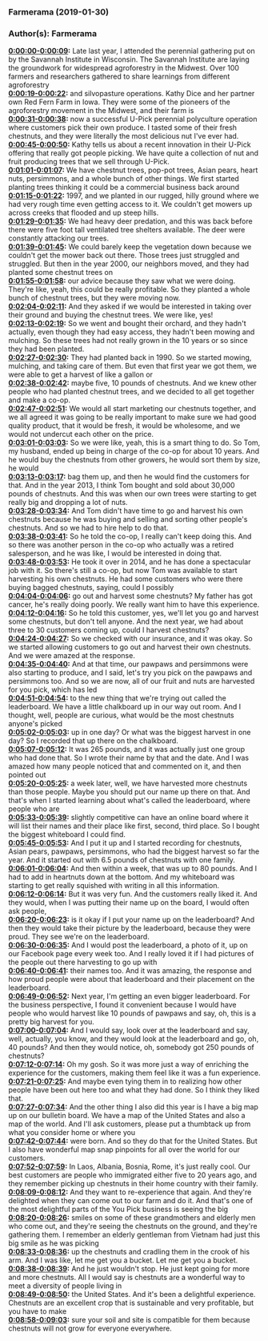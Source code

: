 ### Farmerama  (2019-01-30)  
### Author(s): Farmerama  

**[0:00:00-0:00:09](https://soundcloud.com/farmerama-radio/shorts-cathy-dice#t=0:00:00):**  Late last year, I attended the perennial gathering put on by the Savannah Institute in Wisconsin.  The Savannah Institute are laying the groundwork for widespread agroforestry in the Midwest.  Over 100 farmers and researchers gathered to share learnings from different agroforestry  
**[0:00:19-0:00:22](https://soundcloud.com/farmerama-radio/shorts-cathy-dice#t=0:00:19):**  and silvopasture operations.  Kathy Dice and her partner own Red Fern Farm in Iowa.  They were some of the pioneers of the agroforestry movement in the Midwest, and their farm is  
**[0:00:31-0:00:38](https://soundcloud.com/farmerama-radio/shorts-cathy-dice#t=0:00:31):**  now a successful U-Pick perennial polyculture operation where customers pick their own produce.  I tasted some of their fresh chestnuts, and they were literally the most delicious nut  I've ever had.  
**[0:00:45-0:00:50](https://soundcloud.com/farmerama-radio/shorts-cathy-dice#t=0:00:45):**  Kathy tells us about a recent innovation in their U-Pick offering that really got people  picking.  We have quite a collection of nut and fruit producing trees that we sell through U-Pick.  
**[0:01:01-0:01:07](https://soundcloud.com/farmerama-radio/shorts-cathy-dice#t=0:01:01):**  We have chestnut trees, pop-pot trees, Asian pears, heart nuts, persimmons, and a whole  bunch of other things.  We first started planting trees thinking it could be a commercial business back around  
**[0:01:15-0:01:22](https://soundcloud.com/farmerama-radio/shorts-cathy-dice#t=0:01:15):**  1997, and we planted in our rugged, hilly ground where we had very rough time even getting  access to it.  We couldn't get mowers up across creeks that flooded and up steep hills.  
**[0:01:29-0:01:35](https://soundcloud.com/farmerama-radio/shorts-cathy-dice#t=0:01:29):**  We had heavy deer predation, and this was back before there were five foot tall ventilated  tree shelters available.  The deer were constantly attacking our trees.  
**[0:01:39-0:01:45](https://soundcloud.com/farmerama-radio/shorts-cathy-dice#t=0:01:39):**  We could barely keep the vegetation down because we couldn't get the mower back out there.  Those trees just struggled and struggled.  But then in the year 2000, our neighbors moved, and they had planted some chestnut trees on  
**[0:01:55-0:01:58](https://soundcloud.com/farmerama-radio/shorts-cathy-dice#t=0:01:55):**  our advice because they saw what we were doing.  They're like, yeah, this could be really profitable.  So they planted a whole bunch of chestnut trees, but they were moving now.  
**[0:02:04-0:02:11](https://soundcloud.com/farmerama-radio/shorts-cathy-dice#t=0:02:04):**  And they asked if we would be interested in taking over their ground and buying the chestnut  trees.  We were like, yes!  
**[0:02:13-0:02:19](https://soundcloud.com/farmerama-radio/shorts-cathy-dice#t=0:02:13):**  So we went and bought their orchard, and they hadn't actually, even though they had easy  access, they hadn't been mowing and mulching.  So these trees had not really grown in the 10 years or so since they had been planted.  
**[0:02:27-0:02:30](https://soundcloud.com/farmerama-radio/shorts-cathy-dice#t=0:02:27):**  They had planted back in 1990.  So we started mowing, mulching, and taking care of them.  But even that first year we got them, we were able to get a harvest of like a gallon or  
**[0:02:38-0:02:42](https://soundcloud.com/farmerama-radio/shorts-cathy-dice#t=0:02:38):**  maybe five, 10 pounds of chestnuts.  And we knew other people who had planted chestnut trees, and we decided to all get together  and make a co-op.  
**[0:02:47-0:02:51](https://soundcloud.com/farmerama-radio/shorts-cathy-dice#t=0:02:47):**  We would all start marketing our chestnuts together, and we all agreed it was going to  be really important to make sure we had good quality product, that it would be fresh, it  would be wholesome, and we would not undercut each other on the price.  
**[0:03:01-0:03:03](https://soundcloud.com/farmerama-radio/shorts-cathy-dice#t=0:03:01):**  So we were like, yeah, this is a smart thing to do.  So Tom, my husband, ended up being in charge of the co-op for about 10 years.  And he would buy the chestnuts from other growers, he would sort them by size, he would  
**[0:03:13-0:03:17](https://soundcloud.com/farmerama-radio/shorts-cathy-dice#t=0:03:13):**  bag them up, and then he would find the customers for that.  And in the year 2013, I think Tom bought and sold about 30,000 pounds of chestnuts.  And this was when our own trees were starting to get really big and dropping a lot of nuts.  
**[0:03:28-0:03:34](https://soundcloud.com/farmerama-radio/shorts-cathy-dice#t=0:03:28):**  And Tom didn't have time to go and harvest his own chestnuts because he was buying and  selling and sorting other people's chestnuts.  And so we had to hire help to do that.  
**[0:03:38-0:03:41](https://soundcloud.com/farmerama-radio/shorts-cathy-dice#t=0:03:38):**  So he told the co-op, I really can't keep doing this.  And so there was another person in the co-op who actually was a retired salesperson, and  he was like, I would be interested in doing that.  
**[0:03:48-0:03:53](https://soundcloud.com/farmerama-radio/shorts-cathy-dice#t=0:03:48):**  He took it over in 2014, and he has done a spectacular job with it.  So there's still a co-op, but now Tom was available to start harvesting his own chestnuts.  He had some customers who were there buying bagged chestnuts, saying, could I possibly  
**[0:04:04-0:04:06](https://soundcloud.com/farmerama-radio/shorts-cathy-dice#t=0:04:04):**  go out and harvest some chestnuts?  My father has got cancer, he's really doing poorly.  We really want him to have this experience.  
**[0:04:12-0:04:16](https://soundcloud.com/farmerama-radio/shorts-cathy-dice#t=0:04:12):**  So he told this customer, yes, we'll let you go and harvest some chestnuts, but don't  tell anyone.  And the next year, we had about three to 30 customers coming up, could I harvest chestnuts?  
**[0:04:24-0:04:27](https://soundcloud.com/farmerama-radio/shorts-cathy-dice#t=0:04:24):**  So we checked with our insurance, and it was okay.  So we started allowing customers to go out and harvest their own chestnuts.  And we were amazed at the response.  
**[0:04:35-0:04:40](https://soundcloud.com/farmerama-radio/shorts-cathy-dice#t=0:04:35):**  And at that time, our pawpaws and persimmons were also starting to produce, and I said,  let's try you pick on the pawpaws and persimmons too.  And so we are now, all of our fruit and nuts are harvested for you pick, which has led  
**[0:04:51-0:04:54](https://soundcloud.com/farmerama-radio/shorts-cathy-dice#t=0:04:51):**  to the new thing that we're trying out called the leaderboard.  We have a little chalkboard up in our way out room.  And I thought, well, people are curious, what would be the most chestnuts anyone's picked  
**[0:05:02-0:05:03](https://soundcloud.com/farmerama-radio/shorts-cathy-dice#t=0:05:02):**  up in one day?  Or what was the biggest harvest in one day?  So I recorded that up there on the chalkboard.  
**[0:05:07-0:05:12](https://soundcloud.com/farmerama-radio/shorts-cathy-dice#t=0:05:07):**  It was 265 pounds, and it was actually just one group who had done that.  So I wrote their name by that and the date.  And I was amazed how many people noticed that and commented on it, and then pointed out  
**[0:05:20-0:05:25](https://soundcloud.com/farmerama-radio/shorts-cathy-dice#t=0:05:20):**  a week later, well, we have harvested more chestnuts than those people.  Maybe you should put our name up there on that.  And that's when I started learning about what's called the leaderboard, where people who are  
**[0:05:33-0:05:39](https://soundcloud.com/farmerama-radio/shorts-cathy-dice#t=0:05:33):**  slightly competitive can have an online board where it will list their names and their place  like first, second, third place.  So I bought the biggest whiteboard I could find.  
**[0:05:45-0:05:53](https://soundcloud.com/farmerama-radio/shorts-cathy-dice#t=0:05:45):**  And I put it up and I started recording for chestnuts, Asian pears, pawpaws, persimmons,  who had the biggest harvest so far the year.  And it started out with 6.5 pounds of chestnuts with one family.  
**[0:06:01-0:06:04](https://soundcloud.com/farmerama-radio/shorts-cathy-dice#t=0:06:01):**  And then within a week, that was up to 80 pounds.  And I had to add in heartnuts down at the bottom.  And my whiteboard was starting to get really squished with writing in all this information.  
**[0:06:12-0:06:14](https://soundcloud.com/farmerama-radio/shorts-cathy-dice#t=0:06:12):**  But it was very fun.  And the customers really liked it.  And they would, when I was putting their name up on the board, I would often ask people,  
**[0:06:20-0:06:23](https://soundcloud.com/farmerama-radio/shorts-cathy-dice#t=0:06:20):**  is it okay if I put your name up on the leaderboard?  And then they would take their picture by the leaderboard, because they were proud.  They see we're on the leaderboard.  
**[0:06:30-0:06:35](https://soundcloud.com/farmerama-radio/shorts-cathy-dice#t=0:06:30):**  And I would post the leaderboard, a photo of it, up on our Facebook page every week  too.  And I really loved it if I had pictures of the people out there harvesting to go up with  
**[0:06:40-0:06:41](https://soundcloud.com/farmerama-radio/shorts-cathy-dice#t=0:06:40):**  their names too.  And it was amazing, the response and how proud people were about that leaderboard and their  placement on the leaderboard.  
**[0:06:49-0:06:52](https://soundcloud.com/farmerama-radio/shorts-cathy-dice#t=0:06:49):**  Next year, I'm getting an even bigger leaderboard.  For the business perspective, I found it convenient because I would have people who would harvest  like 10 pounds of pawpaws and say, oh, this is a pretty big harvest for you.  
**[0:07:00-0:07:04](https://soundcloud.com/farmerama-radio/shorts-cathy-dice#t=0:07:00):**  And I would say, look over at the leaderboard and say, well, actually, you know, and they  would look at the leaderboard and go, oh, 40 pounds?  And then they would notice, oh, somebody got 250 pounds of chestnuts?  
**[0:07:12-0:07:14](https://soundcloud.com/farmerama-radio/shorts-cathy-dice#t=0:07:12):**  Oh my gosh.  So it was more just a way of enriching the experience for the customers, making them  feel like it was a fun experience.  
**[0:07:21-0:07:25](https://soundcloud.com/farmerama-radio/shorts-cathy-dice#t=0:07:21):**  And maybe even tying them in to realizing how other people have been out here too and  what they had done.  So I think they liked that.  
**[0:07:27-0:07:34](https://soundcloud.com/farmerama-radio/shorts-cathy-dice#t=0:07:27):**  And the other thing I also did this year is I have a big map up on our bulletin board.  We have a map of the United States and also a map of the world.  And I'll ask customers, please put a thumbtack up from what you consider home or where you  
**[0:07:42-0:07:44](https://soundcloud.com/farmerama-radio/shorts-cathy-dice#t=0:07:42):**  were born.  And so they do that for the United States.  But I also have wonderful map snap pinpoints for all over the world for our customers.  
**[0:07:52-0:07:59](https://soundcloud.com/farmerama-radio/shorts-cathy-dice#t=0:07:52):**  In Laos, Albania, Bosnia, Rome, it's just really cool.  Our best customers are people who immigrated either five to 20 years ago, and they remember  picking up chestnuts in their home country with their family.  
**[0:08:09-0:08:12](https://soundcloud.com/farmerama-radio/shorts-cathy-dice#t=0:08:09):**  And they want to re-experience that again.  And they're delighted when they can come out to our farm and do it.  And that's one of the most delightful parts of the You Pick business is seeing the big  
**[0:08:20-0:08:26](https://soundcloud.com/farmerama-radio/shorts-cathy-dice#t=0:08:20):**  smiles on some of these grandmothers and elderly men who come out, and they're seeing the chestnuts  on the ground, and they're gathering them.  I remember an elderly gentleman from Vietnam had just this big smile as he was picking  
**[0:08:33-0:08:36](https://soundcloud.com/farmerama-radio/shorts-cathy-dice#t=0:08:33):**  up the chestnuts and cradling them in the crook of his arm.  And I was like, let me get you a bucket.  Let me get you a bucket.  
**[0:08:38-0:08:39](https://soundcloud.com/farmerama-radio/shorts-cathy-dice#t=0:08:38):**  And he just wouldn't stop.  He just kept going for more and more chestnuts.  All I would say is chestnuts are a wonderful way to meet a diversity of people living in  
**[0:08:49-0:08:50](https://soundcloud.com/farmerama-radio/shorts-cathy-dice#t=0:08:49):**  the United States.  And it's been a delightful experience.  Chestnuts are an excellent crop that is sustainable and very profitable, but you have to make  
**[0:08:58-0:09:03](https://soundcloud.com/farmerama-radio/shorts-cathy-dice#t=0:08:58):**  sure your soil and site is compatible for them because chestnuts will not grow for everyone  everywhere.  